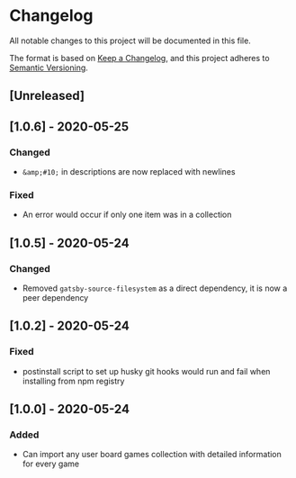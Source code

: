 # Changelog

All notable changes to this project will be documented in this file.

The format is based on [Keep a Changelog](https://keepachangelog.com/en/1.0.0/),
and this project adheres to [Semantic Versioning](https://semver.org/spec/v2.0.0.html).

## [Unreleased]

## [1.0.6] - 2020-05-25

### Changed

- `&amp;#10;` in descriptions are now replaced with newlines

### Fixed

- An error would occur if only one item was in a collection

## [1.0.5] - 2020-05-24

### Changed

- Removed `gatsby-source-filesystem` as a direct dependency, it is now a peer dependency

## [1.0.2] - 2020-05-24

### Fixed

- postinstall script to set up husky git hooks would run and fail when installing from npm registry

## [1.0.0] - 2020-05-24

### Added

- Can import any user board games collection with detailed information for every game
